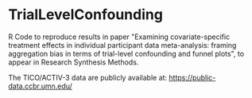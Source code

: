 # TrialLevelConfounding
R Code to reproduce results in paper "Examining covariate-specific treatment effects in individual participant data meta-analysis: framing aggregation bias in terms of trial-level confounding and funnel plots", to appear in Research Synthesis Methods.

The TICO/ACTIV-3 data are publicly available at: https://public-data.ccbr.umn.edu/ 
